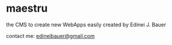 # maestru
the CMS to create new WebApps easily created by Edinei J. Bauer

contact me: edineibauer@gmail.com